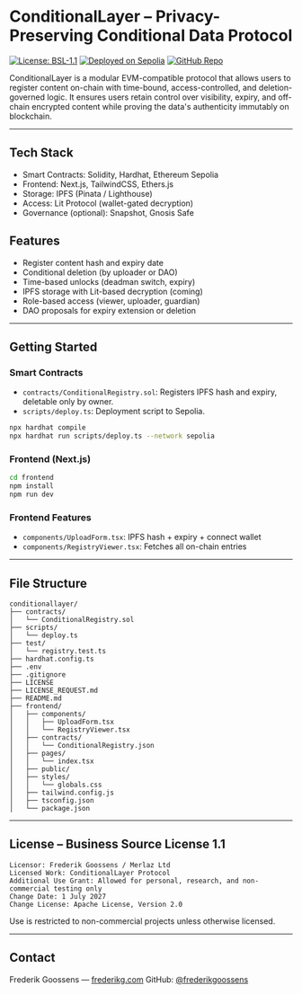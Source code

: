 # ConditionalLayer – Privacy-Preserving Conditional Data Protocol

[![License: BSL-1.1](https://img.shields.io/badge/license-BSL--1.1-blue)](LICENSE)
[![Deployed on Sepolia](https://img.shields.io/badge/contract-sepolia-blue)](https://sepolia.etherscan.io/address/0xcCAB3A9966A62f50f8A1Bc3aeb09a67966Ca370F)
[![GitHub Repo](https://img.shields.io/badge/github-frederikgoossens%2Fconditionallayer-blue?logo=github)](https://github.com/frederikgoossens/conditionallayer)

ConditionalLayer is a modular EVM-compatible protocol that allows users to register content on-chain with time-bound, access-controlled, and deletion-governed logic. It ensures users retain control over visibility, expiry, and off-chain encrypted content while proving the data's authenticity immutably on blockchain.

---

## Tech Stack

* Smart Contracts: Solidity, Hardhat, Ethereum Sepolia
* Frontend: Next.js, TailwindCSS, Ethers.js
* Storage: IPFS (Pinata / Lighthouse)
* Access: Lit Protocol (wallet-gated decryption)
* Governance (optional): Snapshot, Gnosis Safe

## Features

* Register content hash and expiry date
* Conditional deletion (by uploader or DAO)
* Time-based unlocks (deadman switch, expiry)
* IPFS storage with Lit-based decryption (coming)
* Role-based access (viewer, uploader, guardian)
* DAO proposals for expiry extension or deletion

---

## Getting Started

### Smart Contracts

* `contracts/ConditionalRegistry.sol`: Registers IPFS hash and expiry, deletable only by owner.
* `scripts/deploy.ts`: Deployment script to Sepolia.

```bash
npx hardhat compile
npx hardhat run scripts/deploy.ts --network sepolia
```

### Frontend (Next.js)

```bash
cd frontend
npm install
npm run dev
```

### Frontend Features

* `components/UploadForm.tsx`: IPFS hash + expiry + connect wallet
* `components/RegistryViewer.tsx`: Fetches all on-chain entries

---

## File Structure

```
conditionallayer/
├── contracts/
│   └── ConditionalRegistry.sol
├── scripts/
│   └── deploy.ts
├── test/
│   └── registry.test.ts
├── hardhat.config.ts
├── .env
├── .gitignore
├── LICENSE
├── LICENSE_REQUEST.md
├── README.md
├── frontend/
│   ├── components/
│   │   ├── UploadForm.tsx
│   │   └── RegistryViewer.tsx
│   ├── contracts/
│   │   └── ConditionalRegistry.json
│   ├── pages/
│   │   └── index.tsx
│   ├── public/
│   ├── styles/
│   │   └── globals.css
│   ├── tailwind.config.js
│   ├── tsconfig.json
│   └── package.json
```

---

## License – Business Source License 1.1

```
Licensor: Frederik Goossens / Merlaz Ltd
Licensed Work: ConditionalLayer Protocol
Additional Use Grant: Allowed for personal, research, and non-commercial testing only
Change Date: 1 July 2027
Change License: Apache License, Version 2.0
```

Use is restricted to non-commercial projects unless otherwise licensed.

---

## Contact

Frederik Goossens — [frederikg.com](https://frederikg.com)
GitHub: [@frederikgoossens](https://github.com/frederikgoossens)
